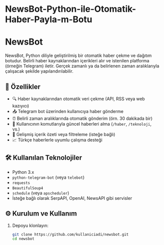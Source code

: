 # NewsBot-Python-ile-Otomatik-Haber-Payla-m-Botu
# NewsBot

NewsBot, Python diliyle geliştirilmiş bir otomatik haber çekme ve dağıtım botudur. Belirli haber kaynaklarından içerikleri alır ve istenilen platforma (örneğin Telegram) iletir. Gerçek zamanlı ya da belirlenen zaman aralıklarıyla çalışacak şekilde yapılandırılabilir.

## 📰 Özellikler

- 🔍 Haber kaynaklarından otomatik veri çekme (API, RSS veya web kazıyıcı)
- 📤 Telegram bot üzerinden kullanıcıya haber gönderme
- ⏰ Belirli zaman aralıklarında otomatik gönderim (örn. 30 dakikada bir)
- 🧾 Kullanıcının komutlarıyla güncel haberleri alma (`/haber`, `/teknoloji`, vs.)
- 🧠 Gelişmiş içerik özeti veya filtreleme (isteğe bağlı)
- 📈 Türkçe haberlerle uyumlu çalışma desteği

## 🛠️ Kullanılan Teknolojiler

- Python 3.x
- `python-telegram-bot` (veya `telebot`)
- `requests`
- `BeautifulSoup4`
- `schedule` (veya `apscheduler`)
- İsteğe bağlı olarak SerpAPI, OpenAI, NewsAPI gibi servisler

## ⚙️ Kurulum ve Kullanım

1. Depoyu klonlayın:
   ```bash
   git clone https://github.com/kullaniciadi/newsbot.git
   cd newsbot

